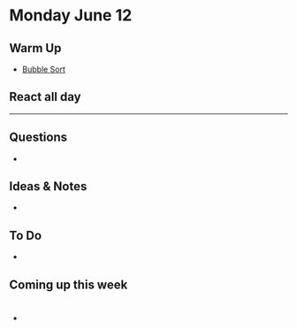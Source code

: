 # Monday June 12

## Warm Up

* [Bubble Sort](https://news.ycombinator.com/item?id=14518093) 

## React all day

************************************

## Questions 

* 

## Ideas & Notes

* 

## To Do

* 

## Coming up this week

* #


